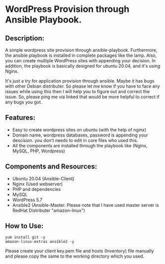 # WordPress Provision through Ansible Playbook.

## Description:

A simple wordpress site provision through ansible-playbook. Furthermore, the ansible playbook is installed in complete packages like the lamp. Also, you can create multiple WordPress sites with appending your decision. In addition, the playbook is basically designed for ubuntu 20.04, and it's using Nginx.

It's just a try for application provision through ansible. Maybe it has bugs with other Debian distributer. So please let me know if you have to face any issues while using this then I will help you to figure out and correct the issue. So, please ping me via linked that would be more helpful to correct if any bugs you got.

## Features:

- Easy to create wordpress sites on ubuntu (with the help of nginx)
- Domain name, wordpress databases, password is appending your descision. you don't needs to edit in core files who used this.
- All the components are installed through the playbook like (Nginx, MySQL, PHP, Wordpress)

## Components and Resources:

- Ubuntu 20.04 (Ansible-Client)
- Nginx (Used webserver)
- PHP and dependencies
- MySQL
- WordPress 5.7
- Ansible2 (Ansible-Master. Please note that I have used master server is RedHat Distributer "amazon-linux")

## How to Use:

```
yum install git -y
amazon-linux-extras ansible2 -y
```

Please create your client key.pem file and hosts (Inventory) file manually and please copy the same to the working directory which you used.

```
